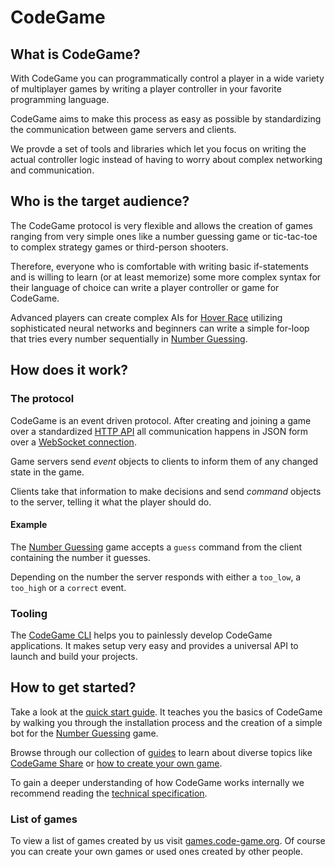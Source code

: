 # CodeGame

## What is CodeGame?

With CodeGame you can programmatically control a player in a wide variety of multiplayer games by writing
a player controller in your favorite programming language.

CodeGame aims to make this process as easy as possible by standardizing the communication between game servers and clients.

We provde a set of tools and libraries which let you focus on writing the actual controller logic instead of having to worry about
complex networking and communication.

## Who is the target audience?

The CodeGame protocol is very flexible and allows the creation of games ranging from very simple ones like a number guessing game or tic-tac-toe to
complex strategy games or third-person shooters.

Therefore, everyone who is comfortable with writing basic if-statements and is willing to learn (or at least memorize) some more complex syntax for their language of choice can write a player controller or game for CodeGame.

Advanced players can create complex AIs for [Hover Race](https://github.com/code-game-project/hoverrace) utilizing sophisticated neural networks and beginners can write a simple for-loop that tries every number sequentially in [Number Guessing](https://github.com/code-game-project/number-guessing).

## How does it work?

### The protocol

CodeGame is an event driven protocol. After creating and joining a game over a standardized [HTTP API](https://code-game.org/docs/specification/api-routes) all communication happens in JSON form over a [WebSocket connection](https://code-game.org/docs/specification/communication).

Game servers send *event* objects to clients to inform them of any changed state in the game.

Clients take that information to make decisions and send *command* objects to the server, telling it what the player should do.

#### Example

The [Number Guessing](https://github.com/code-game-project/number-guessing) game accepts a `guess` command from the client containing the number it guesses.

Depending on the number the server responds with either a `too_low`, a `too_high` or a `correct` event.

### Tooling

The [CodeGame CLI](https://github.com/code-game-project/codegame-cli) helps you to painlessly develop CodeGame applications. It makes setup very easy and provides a universal API to launch and build your projects.

## How to get started?

Take a look at the [quick start guide](https://code-game.org/docs/quick-start). It teaches you the basics of CodeGame by walking you through the installation process and the creation of a simple bot for the [Number Guessing](https://github.com/code-game-project/number-guessing) game.

Browse through our collection of [guides](https://code-game.org/docs/category/guides) to learn about diverse topics like [CodeGame Share](https://code-game.org/docs/guides/codegame-share) or [how to create your own game](https://code-game.org/docs/guides/create-game).

To gain a deeper understanding of how CodeGame works internally we recommend reading the [technical specification](https://code-game.org/docs/category/specification).

### List of games

To view a list of games created by us visit [games.code-game.org](https://games.code-game.org). Of course you can create your own games or used ones created by other people.
